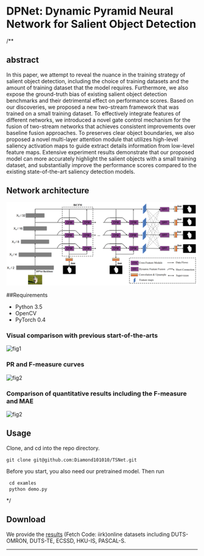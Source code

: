 # DPNet: Dynamic Pyramid Neural Network for Salient Object Detection

/**
## abstract
In this paper, we attempt to reveal the nuance in the training strategy of salient object detection, including the choice of training datasets and the amount of training dataset that the model requires. Furthermore, we also expose the ground-truth bias of existing salient object detection benchmarks and their detrimental effect on performance scores. Based on our discoveries, we proposed a new two-stream framework that was trained on a small training dataset.  To effectively integrate features of different networks, we introduced a novel gate control mechanism for the fusion of two-stream networks that achieves consistent improvements over baseline fusion approaches. To preserves clear object boundaries, we also proposed a novel multi-layer attention module that utilizes high-level saliency activation maps to guide extract details information from low-level feature maps. Extensive experiment results demonstrate that our proposed model can more accurately highlight the salient objects with a small training dataset, and substantially improve the performance scores compared to the existing state-of-the-art saliency detection models.

## Network architecture

![fig1](./img/pipeline.jpg)


##Requirements
- Python 3.5
-  OpenCV
- PyTorch 0.4

### Visual comparison with previous start-of-the-arts

![fig1](./img/sal_maps.jpg)

### PR and F-measure curves
![fig2](./img/pr.jpg)

###  Comparison of quantitative results including the F-measure and MAE
![fig2](./img/tab.jpg)

## Usage
Clone, and cd into the repo directory. 


	
	git clone git@github.com:Diamond101010/TSNet.git
	
Before you start, you also need our pretrained model.
 Then run
 
	 cd examles
	 python demo.py
	 
*/

## Download

We provide the [results](https://pan.baidu.com/s/1M73-wrHnoFOaLhADjDjs4A) (Fetch Code: iirk)online datasets including DUTS-OMRON, DUTS-TE, ECSSD, HKU-IS, PASCAL-S. 
<hr>
